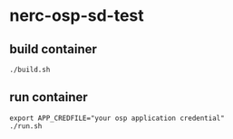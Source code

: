 # nerc-osp-sd-test

## build container
```
./build.sh
```

## run container
```
export APP_CREDFILE="your osp application credential"
./run.sh
```
